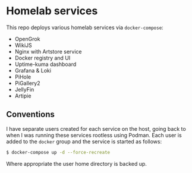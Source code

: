 # Homelab services
This repo deploys various homelab services via `docker-compose`:

- OpenGrok
- WikiJS
- Nginx with Artstore service
- Docker registry and UI
- Uptime-kuma dashboard
- Grafana & Loki
- PiHole
- PiGallery2
- JellyFin
- Artipie

## Conventions
I have separate users created for each service on the host, going back to when I was running these
services rootless using Podman. Each user is added to the `docker` group and the service is started as follows:

```bash
$ docker-compose up -d --force-recreate
```

Where appropriate the user home directory is backed up.
